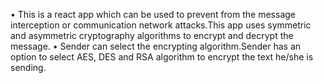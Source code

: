• This is a react app which can be used to prevent from the
message interception or communication network attacks.This
app uses symmetric and asymmetric cryptography algorithms
to encrypt and decrypt the message.
• Sender can select the encrypting algorithm.Sender has an
option to select AES, DES and RSA algorithm to encrypt the text
he/she is sending.
